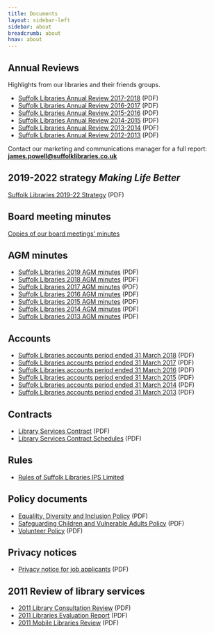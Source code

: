 ```yaml
---
title: Documents
layout: sidebar-left
sidebar: about
breadcrumb: about
hnav: about
---
```

## Annual Reviews

Highlights from our libraries and their friends groups.

* [Suffolk Libraries Annual Review 2017-2018](/assets/pdf/suffolk-libraries-annual-review-2017-2018.pdf) (PDF)
* [Suffolk Libraries Annual Review 2016-2017](/assets/pdf/suffolk-libraries-annual-review-2016-2017.pdf) (PDF)
* [Suffolk Libraries Annual Review 2015-2016](/assets/pdf/suffolk-libraries-annual-review-2015-2016.pdf) (PDF)
* [Suffolk Libraries Annual Review 2014-2015](/assets/pdf/suffolk-libraries-annual-review-2014-2015.pdf) (PDF)
* [Suffolk Libraries Annual Review 2013-2014](/assets/pdf/suffolk-libraries-annual-review-2013-2014.pdf) (PDF)
* [Suffolk Libraries Annual Review 2012-2013](/assets/pdf/suffolk-libraries-annual-review-2012-2013.pdf) (PDF)

Contact our marketing and communications manager for a full report: **james.powell@suffolklibraries.co.uk**

## 2019-2022 strategy _Making Life Better_

[Suffolk Libraries 2019-22 Strategy](/assets/pdf/suffolk-libraries-strategy-2019-22.pdf) (PDF)

## Board meeting minutes

[Copies of our board meetings' minutes](/about/legal-information/documents/board-meeting-minutes)

## AGM minutes

* [Suffolk Libraries 2019 AGM minutes](/assets/pdf/suffolk-libraries-agm-minutes-2019.pdf) (PDF)
* [Suffolk Libraries 2018 AGM minutes](/assets/pdf/suffolk-libraries-agm-minutes-2018.pdf) (PDF)
* [Suffolk Libraries 2017 AGM minutes](/assets/pdf/suffolk-libraries-agm-minutes-2017.pdf) (PDF)
* [Suffolk Libraries 2016 AGM minutes](/assets/pdf/suffolk-libraries-agm-minutes-2016.pdf) (PDF)
* [Suffolk Libraries 2015 AGM minutes](/assets/pdf/suffolk-libraries-agm-minutes-2015.pdf) (PDF)
* [Suffolk Libraries 2014 AGM minutes](/assets/pdf/suffolk-libraries-agm-minutes-2014.pdf) (PDF)
* [Suffolk Libraries 2013 AGM minutes](/assets/pdf/suffolk-libraries-agm-minutes-2013.pdf) (PDF)

## Accounts

* [Suffolk Libraries accounts period ended 31 March 2018](/assets/pdf/suffolk-libraries-accounts-period-ended-31-march-2018.pdf) (PDF)
* [Suffolk Libraries accounts period ended 31 March 2017](/assets/pdf/suffolk-libraries-accounts-period-ended-31-march-2017.pdf) (PDF)
* [Suffolk Libraries accounts period ended 31 March 2016](/assets/pdf/suffolk-libraries-accounts-period-ended-31-march-2016.pdf) (PDF)
* [Suffolk Libraries accounts period ended 31 March 2015](/assets/pdf/suffolk-libraries-accounts-period-ended-31-march-2015.pdf) (PDF)
* [Suffolk Libraries accounts period ended 31 March 2014](/assets/pdf/suffolk-libraries-accounts-period-ended-31-march-2014.pdf) (PDF)
* [Suffolk Libraries accounts period ended 31 March 2013](/assets/pdf/suffolk-libraries-accounts-period-ended-31-march-2013.pdf) (PDF)

## Contracts

* [Library Services Contract](/assets/pdf/library-services-contract-public-version.pdf) (PDF)
* [Library Services Contract Schedules](/assets/pdf/library-services-contract-schedules-public-version.pdf) (PDF)

## Rules

* [Rules of Suffolk Libraries IPS Limited](/assets/pdf/suffolk-libraries-rules-2018.pdf)

## Policy documents

* [Equalilty, Diversity and Inclusion Policy](/assets/pdf/equality-diversity-inclusion-policy.pdf) (PDF)
* [Safeguarding Children and Vulnerable Adults Policy](/assets/pdf/safeguarding-policy-jul-2018.pdf) (PDF)
* [Volunteer Policy](/assets/pdf/volunteer-policy-may-2019.pdf) (PDF)

## Privacy notices

* [Privacy notice for job applicants](/assets/pdf/privacy-notice-for-job-applicants.pdf) (PDF)

## 2011 Review of library services

* [2011 Library Consultation Review](/assets/pdf/2011-library-consultation-review.pdf) (PDF)
* [2011 Libraries Evaluation Report](/assets/pdf/2011-libraries-evaluation-report.pdf) (PDF)
* [2011 Mobile Libraries Review](/assets/pdf/2011-mobile-libraries-review.pdf) (PDF)

